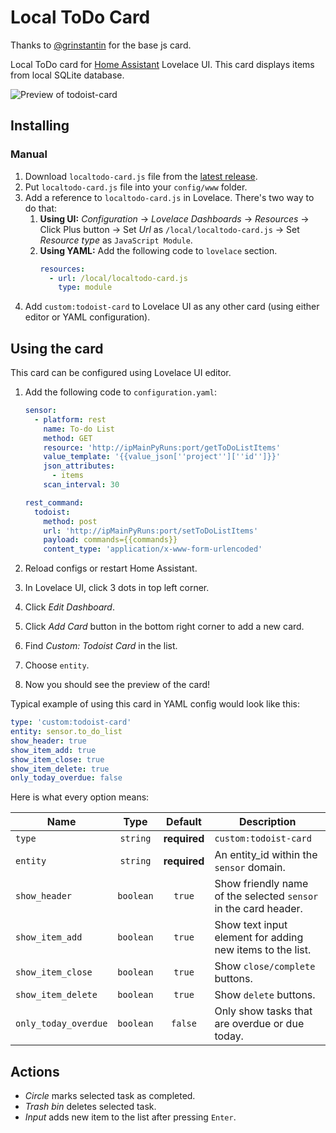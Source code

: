 # Local ToDo Card

Thanks to [@grinstantin](https://github.com/grinstantin) for the base js card.

Local ToDo card for [Home Assistant](https://www.home-assistant.io) Lovelace UI. This card displays items from local SQLite database.

![Preview of todoist-card](https://user-images.githubusercontent.com/34913257/108243361-a8ea8500-7156-11eb-8313-a149a7cf38b8.png)

## Installing

### Manual

1. Download `localtodo-card.js` file from the [latest release](https://github.com/grinstantin/todoist-card/releases/latest).
2. Put `localtodo-card.js` file into your `config/www` folder.
3. Add a reference to `localtodo-card.js` in Lovelace. There's two way to do that:
   1. **Using UI:** _Configuration_ → _Lovelace Dashboards_ → _Resources_ → Click Plus button → Set _Url_ as `/local/localtodo-card.js` → Set _Resource type_ as `JavaScript Module`.
   2. **Using YAML:** Add the following code to `lovelace` section.
      ```yaml
      resources:
        - url: /local/localtodo-card.js
          type: module
      ```
4. Add `custom:todoist-card` to Lovelace UI as any other card (using either editor or YAML configuration).

## Using the card

This card can be configured using Lovelace UI editor.

1. Add the following code to `configuration.yaml`:
    ```yaml
    sensor:
      - platform: rest
        name: To-do List
        method: GET
        resource: 'http://ipMainPyRuns:port/getToDoListItems'
        value_template: '{{value_json[''project''][''id'']}}'
        json_attributes:
          - items
        scan_interval: 30

    rest_command:
      todoist:
        method: post
        url: 'http://ipMainPyRuns:port/setToDoListItems'
        payload: commands={{commands}}
        content_type: 'application/x-www-form-urlencoded'
    ```

2. Reload configs or restart Home Assistant.
3. In Lovelace UI, click 3 dots in top left corner.
4. Click _Edit Dashboard_.
5. Click _Add Card_ button in the bottom right corner to add a new card.
6. Find _Custom: Todoist Card_ in the list.
7. Choose `entity`.
8. Now you should see the preview of the card!

Typical example of using this card in YAML config would look like this:

```yaml
type: 'custom:todoist-card'
entity: sensor.to_do_list
show_header: true
show_item_add: true
show_item_close: true
show_item_delete: true
only_today_overdue: false
```

Here is what every option means:

| Name                 |   Type    |   Default    | Description                                                     |
| -------------------- | :-------: | :----------: | --------------------------------------------------------------- |
| `type`               | `string`  | **required** | `custom:todoist-card`                                           |
| `entity`             | `string`  | **required** | An entity_id within the `sensor` domain.                        |
| `show_header`        | `boolean` | `true`       | Show friendly name of the selected `sensor` in the card header. |
| `show_item_add`      | `boolean` | `true`       | Show text input element for adding new items to the list.       |
| `show_item_close`    | `boolean` | `true`       | Show `close/complete` buttons.                                  |
| `show_item_delete`   | `boolean` | `true`       | Show `delete` buttons.                                          |
| `only_today_overdue` | `boolean` | `false`      | Only show tasks that are overdue or due today.                  |

## Actions

- _Circle_ marks selected task as completed.
- _Trash bin_ deletes selected task.
- _Input_ adds new item to the list after pressing `Enter`.

